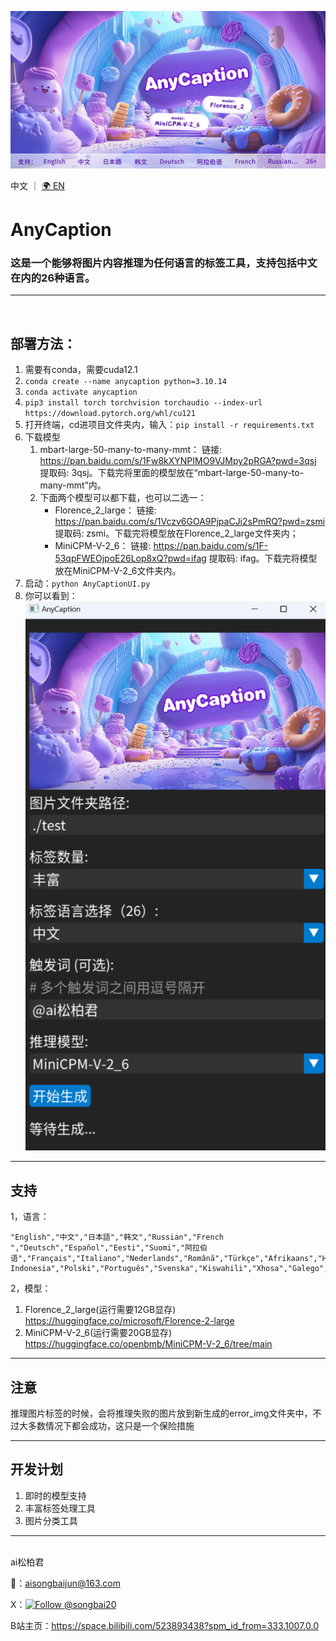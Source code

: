 ![](assets/AnyCaption.png)
<p align="left">
    中文&nbsp;｜&nbsp;<a href="./readme_en.md">🌍 EN</a>&nbsp;
</p>

# AnyCaption

### 这是一个能够将图片内容推理为任何语言的标签工具，支持包括中文在内的26种语言。
___
<br>

## 部署方法：
1. 需要有conda，需要cuda12.1
2. ```conda create --name anycaption python=3.10.14```
3. ```conda activate anycaption```
4. ```pip3 install torch torchvision torchaudio --index-url https://download.pytorch.org/whl/cu121```
5. 打开终端，cd进项目文件夹内，输入：```pip install -r requirements.txt```
6. 下载模型
    1. mbart-large-50-many-to-many-mmt：
链接: https://pan.baidu.com/s/1Fw8kXYNPIMO9VJMpy2pRGA?pwd=3qsj 提取码: 3qsj。下载完将里面的模型放在“mbart-large-50-many-to-many-mmt”内。
    2. 下面两个模型可以都下载，也可以二选一：
        - Florence_2_large：
链接: https://pan.baidu.com/s/1Vczv6GOA9PjpaCJi2sPmRQ?pwd=zsmi 提取码: zsmi。下载完将模型放在Florence_2_large文件夹内；
        - MiniCPM-V-2_6：
链接: https://pan.baidu.com/s/1F-53qpFWEOjpoE26Lop8xQ?pwd=ifag 提取码: ifag。下载完将模型放在MiniCPM-V-2_6文件夹内。
7. 启动：```python AnyCaptionUI.py```
8. 你可以看到：
![](assets/2.png)
___
## 支持
1，语言：
```
"English","中文","日本語","韩文","Russian","French ","Deutsch","Español","Eesti","Suomi","阿拉伯语","Français","Italiano","Nederlands","Română","Türkçe","Afrikaans","Hrvatski","Bahasa Indonesia","Polski","Português","Svenska","Kiswahili","Xhosa","Galego","Slovenščina"
```

2，模型：
1. Florence_2_large(运行需要12GB显存) https://huggingface.co/microsoft/Florence-2-large
2. MiniCPM-V-2_6(运行需要20GB显存) https://huggingface.co/openbmb/MiniCPM-V-2_6/tree/main

___

## 注意

推理图片标签的时候，会将推理失败的图片放到新生成的error_img文件夹中，不过大多数情况下都会成功，这只是一个保险措施

___


## 开发计划
1. 即时的模型支持
2. 丰富标签处理工具
3. 图片分类工具

___

<br>
ai松柏君

📧：aisongbaijun@163.com 

X：[![Follow @songbai20](https://img.shields.io/twitter/follow/songbai20?style=social)](https://x.com/songbai20)

B站主页：https://space.bilibili.com/523893438?spm_id_from=333.1007.0.0